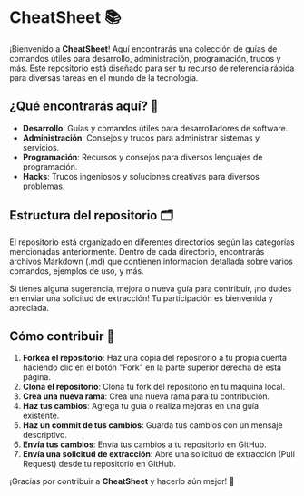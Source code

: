 # CheatSheet 📚

¡Bienvenido a **CheatSheet**! Aquí encontrarás una colección de guías de comandos útiles para desarrollo, administración, programación, trucos y más. Este repositorio está diseñado para ser tu recurso de referencia rápida para diversas tareas en el mundo de la tecnología.

## ¿Qué encontrarás aquí? 🧐

- **Desarrollo**: Guías y comandos útiles para desarrolladores de software.
- **Administración**: Consejos y trucos para administrar sistemas y servicios.
- **Programación**: Recursos y consejos para diversos lenguajes de programación.
- **Hacks**: Trucos ingeniosos y soluciones creativas para diversos problemas.

## Estructura del repositorio 🗂️

El repositorio está organizado en diferentes directorios según las categorías mencionadas anteriormente. Dentro de cada directorio, encontrarás archivos Markdown (.md) que contienen información detallada sobre varios comandos, ejemplos de uso, y más.

Si tienes alguna sugerencia, mejora o nueva guía para contribuir, ¡no dudes en enviar una solicitud de extracción! Tu participación es bienvenida y apreciada.

## Cómo contribuir 🤝

1. **Forkea el repositorio**: Haz una copia del repositorio a tu propia cuenta haciendo clic en el botón "Fork" en la parte superior derecha de esta página.
2. **Clona el repositorio**: Clona tu fork del repositorio en tu máquina local.
3. **Crea una nueva rama**: Crea una nueva rama para tu contribución.
4. **Haz tus cambios**: Agrega tu guía o realiza mejoras en una guía existente.
5. **Haz un commit de tus cambios**: Guarda tus cambios con un mensaje descriptivo.
6. **Envía tus cambios**: Envía tus cambios a tu repositorio en GitHub.
7. **Envía una solicitud de extracción**: Abre una solicitud de extracción (Pull Request) desde tu repositorio en GitHub.

¡Gracias por contribuir a **CheatSheet** y hacerlo aún mejor! 🎉
